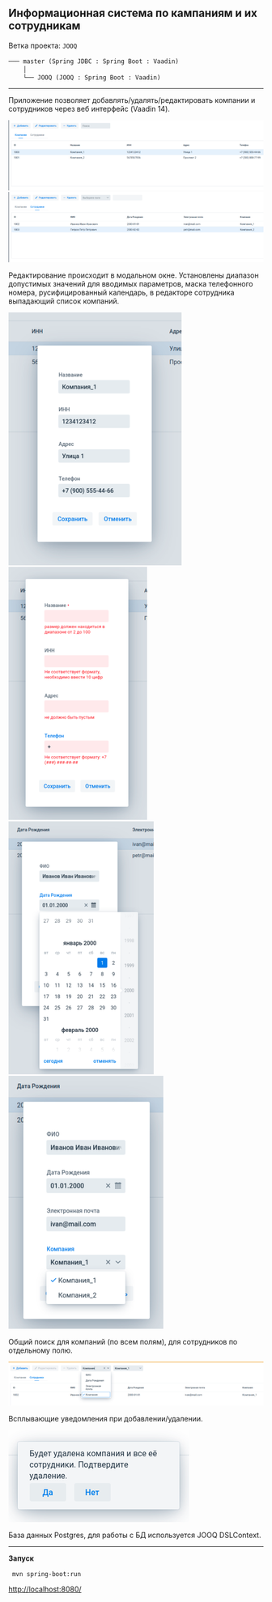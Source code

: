 Информационная система по кампаниям и их сотрудникам
----------------------------------------------------

Ветка проекта: `JOOQ`
```shell
─── master (Spring JDBC : Spring Boot : Vaadin)
    │
    └── JOOQ (JOOQ : Spring Boot : Vaadin)
```
___

Приложение позволяет добавлять/удалять/редактировать компании и сотрудников через веб интерфейс (Vaadin 14).

![компании](images/companies_tab.png)
![сотрудники](images/employee_tab.png)

Редактирование происходит в модальном окне. Установлены диапазон допустимых значений для вводимых параметров,
маска телефонного номера, русифицированный календарь, в редакторе сотрудника выпадающий список компаний.

![](images/company_edit.png) ![](images/company_edit_valid.png) ![](images/calendar.png) ![](images/companies_drop-down.png)

Общий поиск для компаний (по всем полям), для сотрудников по отдельному полю.

![](images/search_by_company.png)

Всплывающие уведомления при добавлении/удалении.

![](images/notofication.png)

База данных Postgres, для работы с БД используется JOOQ DSLContext.

---

**Запуск**
```
 mvn spring-boot:run
```

[http://localhost:8080/](http://localhost:8080/)

